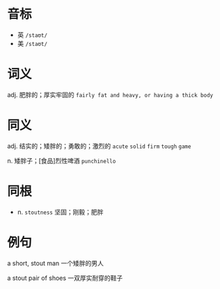 # 音标

- 英 `/staʊt/`
- 美 `/staʊt/`

# 词义

adj. 肥胖的；厚实牢固的
`fairly fat and heavy, or having a thick body`

# 同义

adj. 结实的；矮胖的；勇敢的；激烈的
`acute` `solid` `firm` `tough` `game`

n. 矮胖子；[食品]烈性啤酒
`punchinello`

# 同根

- n. `stoutness` 坚固；刚毅；肥胖

# 例句

a short, stout man
一个矮胖的男人

a stout pair of shoes
一双厚实耐穿的鞋子


